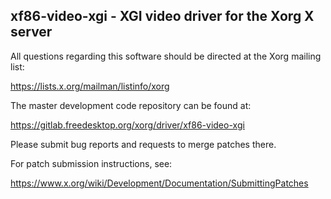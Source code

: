 xf86-video-xgi - XGI video driver for the Xorg X server
-------------------------------------------------------

All questions regarding this software should be directed at the
Xorg mailing list:

  https://lists.x.org/mailman/listinfo/xorg

The master development code repository can be found at:

  https://gitlab.freedesktop.org/xorg/driver/xf86-video-xgi

Please submit bug reports and requests to merge patches there.

For patch submission instructions, see:

  https://www.x.org/wiki/Development/Documentation/SubmittingPatches
